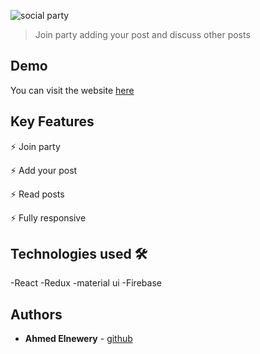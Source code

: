 ![social party](https://imgur.com/cDI3Hzk)
>Join party adding your post and discuss other posts  

## Demo
You can visit the website [here](https://ahmedelnewery.github.io/buger-builder/)



## Key Features

⚡️ Join party

⚡️ Add your post

⚡️ Read posts

⚡️ Fully responsive

## Technologies used 🛠️
-React
-Redux
-material ui
-Firebase


## Authors
- **Ahmed Elnewery** - [github](https://github.com/ahmedElnewery)
